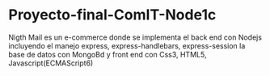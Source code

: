 # Proyecto-final-ComIT-Node1c
Nigth Mail es un e-commerce donde se implementa el back end con Nodejs incluyendo el manejo express, express-handlebars, express-session 
la base de datos con MongoBd y front end con Css3, HTML5, Javascript(ECMAScript6)
